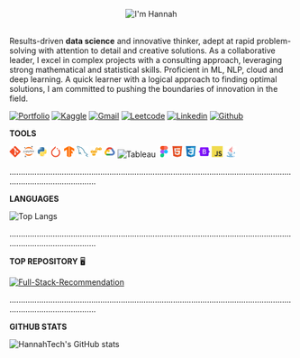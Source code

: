 <p align="center"><img width="40%" height="10%" alt="I'm Hannah" src="https://i.postimg.cc/BQfQfyd7/hannah.png" /><br /><br /></p>

Results-driven <b>data science</b> and innovative thinker, adept at rapid problem-solving with attention to detail and creative solutions. As a collaborative leader, I excel in complex projects with a consulting approach, leveraging strong mathematical and statistical skills. Proficient in ML, NLP, cloud and deep learning. A quick learner with a logical approach to finding optimal solutions, I am committed to pushing the boundaries of innovation in the field.


[![Portfolio](https://img.shields.io/badge/Website-FFE801?logo=hackthebox&logoColor=black&style=flat)](https://hannahtech.github.io/Portfolio/)    [![Kaggle](https://img.shields.io/badge/Kaggle-20BEFF?style=for-the-badge&logo=Kaggle&logoColor=white&style=flat)](https://www.kaggle.com/iamheny)    [![Gmail](https://img.shields.io/badge/Gmail-D14836?style=for-the-badge&logo=gmail&logoColor=white&style=flat)](mailto:hannah.ai.arch@gmail.com)    [![Leetcode](https://img.shields.io/badge/-LeetCode-FFA116?style=for-the-badge&logo=LeetCode&logoColor=white&style=flat)](https://leetcode.com/user5517BE/)    [![Linkedin](https://img.shields.io/badge/LinkedIn-0077B5?style=for-the-badge&logo=linkedin&logoColor=white&style=flat)](https://www.linkedin.com/in/hannahai/)    [![Github](https://img.shields.io/badge/GitHub-100000?style=for-the-badge&logo=github&style=flat)](https://github.com/HannahTech/)    

<b>TOOLS</b> 

<img src="https://github.com/devicons/devicon/blob/master/icons/git/git-original.svg" alt="Git" width="20" height="20">    <img src="https://github.com/devicons/devicon/blob/master/icons/jupyter/jupyter-original-wordmark.svg" alt="Jupyter" width="20" height="20">    <img src="https://github.com/devicons/devicon/blob/master/icons/python/python-original.svg" alt="Python" width="20" height="20">    <img src="https://github.com/devicons/devicon/blob/master/icons/pytorch/pytorch-original.svg" alt="pytorch" width="20" height="20">    <img src="https://github.com/devicons/devicon/blob/master/icons/tensorflow/tensorflow-original.svg" alt="tensorflow" width="20" height="20">    <img src="https://github.com/devicons/devicon/blob/master/icons/mysql/mysql-original.svg" alt="mysql" width="20" height="20">    <img src="https://github.com/devicons/devicon/blob/master/icons/amazonwebservices/amazonwebservices-original.svg" alt="AWS" width="20" height="20">    <img src="https://github.com/devicons/devicon/blob/master/icons/googlecloud/googlecloud-original.svg" alt="GCP" width="20" height="20">    <img src="https://cdn.worldvectorlogo.com/logos/tableau-software.svg" alt="Tableau" width="20" height="20">    <img src="https://github.com/devicons/devicon/blob/master/icons/figma/figma-original.svg" alt="Figma" width="20" height="20">    <img src="https://github.com/devicons/devicon/blob/master/icons/html5/html5-original.svg" alt="html" width="20" height="20">    <img src="https://github.com/devicons/devicon/blob/master/icons/css3/css3-original.svg" alt="CSS" width="20" height="20">    <img src="https://github.com/devicons/devicon/blob/master/icons/bootstrap/bootstrap-original.svg" alt="bootstrap" width="20" height="20">    <img src="https://github.com/devicons/devicon/blob/master/icons/javascript/javascript-original.svg" alt="JS" width="20" height="20">    <img src="https://github.com/devicons/devicon/blob/master/icons/java/java-original.svg" alt="java" width="20" height="20">


..................................................................................................................................................................

<b>LANGUAGES</b>

![Top Langs](https://github-readme-stats.vercel.app/api/top-langs/?username=HannahTech&hide_progress=true)

..................................................................................................................................................................

<b>TOP REPOSITORY</b> 🖥️

[![Full-Stack-Recommendation](https://github-readme-stats.vercel.app/api/pin/?username=HannahTech&repo=Full-Stack-Recommendation)](https://github.com/HannahTech/Full-Stack-Recommendation)

..................................................................................................................................................................

<b>GITHUB STATS</b>

![HannahTech's GitHub stats](https://github-readme-stats.vercel.app/api?username=HannahTech&show_icons=true&theme=gruvbox)

<!--
**IamHannah/IamHannah** is a ✨ _special_ ✨ repository because its `README.md` (this file) appears on your GitHub profile.

Here are some ideas to get you started:

- 🔭 I’m currently working on ...
- 🌱 I’m currently learning ...
- 👯 I’m looking to collaborate on ...
- 🤔 I’m looking for help with ...
- 💬 Ask me about ...
- 📫 How to reach me: ...
- 😄 Pronouns: ...
- ⚡ Fun fact: ...
-->
